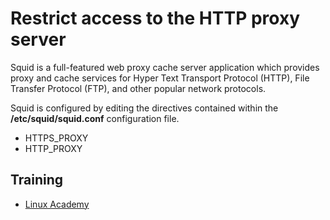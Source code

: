 # Restrict access to the HTTP proxy server
Squid is a full-featured web proxy cache server application which provides proxy and cache services for Hyper Text Transport Protocol (HTTP), File Transfer Protocol (FTP), and other popular network protocols.

Squid is configured by editing the directives contained within the **/etc/squid/squid.conf** configuration file.

* HTTPS_PROXY
* HTTP_PROXY

## Training
* [Linux Academy](https://linuxacademy.com/cp/courses/lesson/course/5415/lesson/5/module/428)